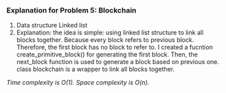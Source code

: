 ### Explanation for Problem 5: Blockchain
1. Data structure
Linked list
2. Explanation: the idea is simple: using linked list structure to link all blocks together. Because every block refers to previous block. Therefore, the first block has no block to refer to. I created a fucntion  create_primitive_block() for generating the first block. Then, the next_block function is used to generate a block based on previous one.
class blockchain is a wrapper to link all blocks together.

_Time complexity is O(1). Space complexity is O(n)._
